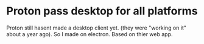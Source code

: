 # Proton pass desktop for all platforms
Proton still hasent made a desktop client yet. (they were "working on it" about a year ago). So I made on electron. Based on thier web app.
